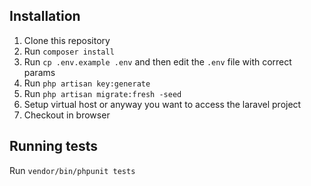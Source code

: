 ## Installation
1. Clone this repository
2. Run `composer install`
3. Run `cp .env.example .env` and then edit the `.env` file with correct params
4. Run `php artisan key:generate`
5. Run `php artisan migrate:fresh -seed`
6. Setup virtual host or anyway you want to access the laravel project
7. Checkout in browser

## Running tests
Run `vendor/bin/phpunit tests`
